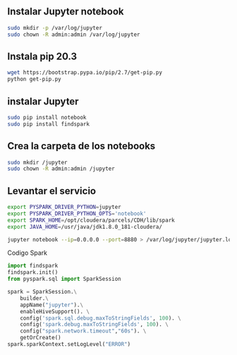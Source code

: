 ## Instalar Jupyter notebook

```sh
sudo mkdir -p /var/log/jupyter
sudo chown -R admin:admin /var/log/jupyter
```
## Instala pip 20.3

```sh
wget https://bootstrap.pypa.io/pip/2.7/get-pip.py 
python get-pip.py
``` 

## instalar Jupyter

```sh
sudo pip install notebook
sudo pip install findspark
``` 

## Crea la carpeta de los notebooks

```sh 
sudo mkdir /jupyter
sudo chown -R admin:admin /jupyter
```

## Levantar el servicio

```sh
export PYSPARK_DRIVER_PYTHON=jupyter
export PYSPARK_DRIVER_PYTHON_OPTS='notebook'
export SPARK_HOME=/opt/cloudera/parcels/CDH/lib/spark
export JAVA_HOME=/usr/java/jdk1.8.0_181-cloudera/

jupyter notebook --ip=0.0.0.0 --port=8880 > /var/log/jupyter/jupyter.log  2>&1 &

``` 

Codigo Spark

```python
import findspark
findspark.init()
from pyspark.sql import SparkSession

spark = SparkSession.\
    builder.\
    appName("jupyter").\
    enableHiveSupport(). \
    config('spark.sql.debug.maxToStringFields', 100). \
    config('spark.debug.maxToStringFields', 100). \
    config("spark.network.timeout","60s"). \
    getOrCreate()
spark.sparkContext.setLogLevel("ERROR")

``` 
